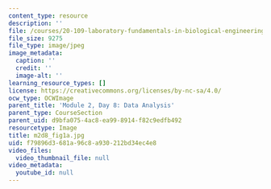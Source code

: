 ```yaml
---
content_type: resource
description: ''
file: /courses/20-109-laboratory-fundamentals-in-biological-engineering-spring-2010/f79896d3681a96c8a930212bd34ec4e8_m2d8_fig1a.jpg
file_size: 9275
file_type: image/jpeg
image_metadata:
  caption: ''
  credit: ''
  image-alt: ''
learning_resource_types: []
license: https://creativecommons.org/licenses/by-nc-sa/4.0/
ocw_type: OCWImage
parent_title: 'Module 2, Day 8: Data Analysis'
parent_type: CourseSection
parent_uid: d9bfa075-4ac8-ea99-8914-f82c9edfb492
resourcetype: Image
title: m2d8_fig1a.jpg
uid: f79896d3-681a-96c8-a930-212bd34ec4e8
video_files:
  video_thumbnail_file: null
video_metadata:
  youtube_id: null
---
```

